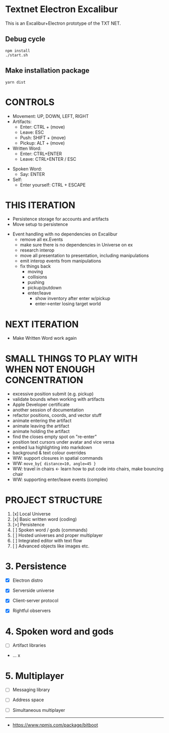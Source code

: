 # Textnet Electron Excalibur

This is an Excalibur+Electron prototype of the TXT NET.

## Debug cycle
    npm install
    ./start.sh

## Make installation package
    yarn dist

# CONTROLS

+ Movement: UP, DOWN, LEFT, RIGHT
+ Artifacts:
    + Enter:  CTRL  + (move)
    + Leave:  ESC 
    + Push:   SHIFT + (move)
    + Pickup: ALT   + (move)
+ Written Word:
    + Enter: CTRL+ENTER 
    + Leave: CTRL+ENTER / ESC
- Spoken Word:
    - Say: ENTER
- Self:
    - Enter yourself: CTRL + ESCAPE


# THIS ITERATION
+ Persistence storage for accounts and artifacts
+ Move setup to persistence
- Event handling with no dependencies on Excalibur
    + remove all ex.Events
    + make sure there is no dependencies in Universe on ex
    + research interop
    + move all presentation to presentation, including manipulations
    + emit interop events from manipulations
    - fix things back
        + moving
        + collisions
        + pushing
        + pickup/putdown
        - enter/leave
            - show inventory after enter w/pickup
            - enter->enter losing target world

# NEXT ITERATION
- Make Written Word work again


# SMALL THINGS TO PLAY WITH WHEN NOT ENOUGH CONCENTRATION
- excessive position submit (e.g. pickup)
- validate bounds when working with artifacts
- Apple Developer certificate
- another session of documentation
- refactor positions, coords, and vector stuff
- animate entering the artifact
- animate leaving the artifact
- animate holding the artifact
- find the closes empty spot on "re-enter" 
- position text cursors under avatar and vice versa
- embed lua highlighting into markdown
- background & text colour overrides
- WW: support closures in spatial commands
- WW: `move_by{ distance=10, angle=45 }`
- WW: travel in chairs <- learn how to put code into chairs, make bouncing chair
- WW: supporting enter/leave events (complex)



# PROJECT STRUCTURE

1. [x] Local Universe
2. [x] Basic written word (coding)
3. [>] Persistence 
4. [ ] Spoken word / gods (commands)
5. [ ] Hosted universes and proper multiplayer
6. [ ] Integrated editor with text flow
7. [ ] Advanced objects like images etc.


# 3. Persistence

- [x] Electron distro
- [x] Serverside universe
- [x] Client-server protocol
- [x] Rightful observers


# 4. Spoken word and gods
- [ ] Artifact libraries
- ...   x

# 5. Multiplayer

- [ ] Messaging library
- [ ] Address space
- [ ] Simultaneous multiplayer





----
* https://www.npmjs.com/package/bitboot